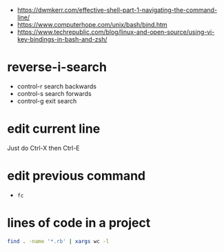 * https://dwmkerr.com/effective-shell-part-1-navigating-the-command-line/
* https://www.computerhope.com/unix/bash/bind.htm
* https://www.techrepublic.com/blog/linux-and-open-source/using-vi-key-bindings-in-bash-and-zsh/

# reverse-i-search
* control-r  search backwards
* control-s  search forwards
* control-g  exit search


# edit current line
Just do Ctrl-X then Ctrl-E

# edit previous command
* `fc`

# lines of code in a project

```bash
find . -name '*.rb' | xargs wc -l
```
